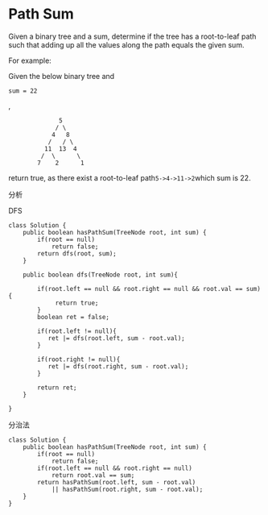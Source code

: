# Path Sum

Given a binary tree and a sum, determine if the tree has a root-to-leaf path such that adding up all the values along the path equals the given sum.

For example:

Given the below binary tree and

`sum = 22`

,

```text
              5
             / \
            4   8
           /   / \
          11  13  4
         /  \      \
        7    2      1
```

return true, as there exist a root-to-leaf path`5->4->11->2`which sum is 22.

分析

DFS

```text
class Solution {
    public boolean hasPathSum(TreeNode root, int sum) {
        if(root == null)
            return false;
        return dfs(root, sum);
    }

    public boolean dfs(TreeNode root, int sum){

        if(root.left == null && root.right == null && root.val == sum){          
             return true;            
        }
        boolean ret = false;

        if(root.left != null){
           ret |= dfs(root.left, sum - root.val);
        }

        if(root.right != null){
           ret |= dfs(root.right, sum - root.val);
        }

        return ret;
    }       

}
```

分治法

```text
class Solution {
    public boolean hasPathSum(TreeNode root, int sum) {
        if(root == null)
            return false;
        if(root.left == null && root.right == null)
            return root.val == sum;
        return hasPathSum(root.left, sum - root.val)
            || hasPathSum(root.right, sum - root.val);
    }   
}
```

